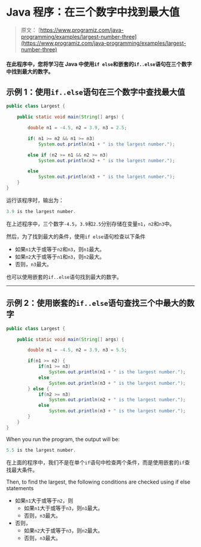 # Java 程序：在三个数字中找到最大值

> 原文： [https://www.programiz.com/java-programming/examples/largest-number-three](https://www.programiz.com/java-programming/examples/largest-number-three)

#### 在此程序中，您将学习在 Java 中使用`if else`和嵌套的`if..else`语句在三个数字中找到最大的数字。

## 示例 1：使用`if..else`语句在三个数字中查找最大值

```java
public class Largest {

    public static void main(String[] args) {

        double n1 = -4.5, n2 = 3.9, n3 = 2.5;

        if( n1 >= n2 && n1 >= n3)
            System.out.println(n1 + " is the largest number.");

        else if (n2 >= n1 && n2 >= n3)
            System.out.println(n2 + " is the largest number.");

        else
            System.out.println(n3 + " is the largest number.");
    }
}
```

运行该程序时，输出为：

```java
3.9 is the largest number.
```

在上述程序中，三个数字`-4.5`，`3.9`和`2.5`分别存储在变量`n1`，`n2`和`n3`中。

然后，为了找到最大的条件，使用`if else`语句检查以下条件

*   如果`n1`大于或等于`n2`和`n3`，则`n1`最大。
*   如果`n2`大于或等于`n1`和`n3`，则`n2`最大。
*   否则，`n3`最大。

也可以使用嵌套的`if..else`语句找到最大的数字。

* * *

## 示例 2：使用嵌套的`if..else`语句查找三个中最大的数字

```java
public class Largest {

    public static void main(String[] args) {

        double n1 = -4.5, n2 = 3.9, n3 = 5.5;

        if(n1 >= n2) {
            if(n1 >= n3)
                System.out.println(n1 + " is the largest number.");
            else
                System.out.println(n3 + " is the largest number.");
        } else {
            if(n2 >= n3)
                System.out.println(n2 + " is the largest number.");
            else
                System.out.println(n3 + " is the largest number.");
        }
    }
}
```

When you run the program, the output will be:

```java
5.5 is the largest number.
```

在上面的程序中，我们不是在单个`if`语句中检查两个条件，而是使用嵌套的`if`查找最大条件。

Then, to find the largest, the following conditions are checked using if else statements

*   如果`n1`大于或等于`n2`，则
    *   如果`n1`大于或等于`n3`，则`n1`最大。
    *   否则，`n3`最大。
*   否则，
    *   如果`n2`大于或等于`n3`，则`n2`最大。
    *   否则，`n3`最大。